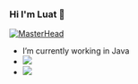 ### Hi I'm Luat 👋

[![MasterHead](https://1dayofdeveloper.files.wordpress.com/2021/09/screen-shot-2021-09-16-at-23.50.30.png)](https://github.com/luatpt)
- I’m currently working in Java
- ![](https://github-readme-stats.vercel.app/api/top-langs/?username=luatpt&hide=tsql&layout=compact)
- ![](https://komarev.com/ghpvc/?username=luatpt&color=green)
